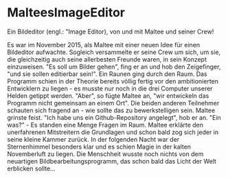 # MalteesImageEditor
Ein Bildeditor (engl.: "Image Editor), von und mit Maltee und seiner Crew!

Es war im November 2015, als Maltee mit einer neuen Idee für einen Bildeditor aufwachte. Sogleich versammelte er seine Crew um sich, um sie, die gleichzeitig auch seine allerbesten Freunde waren, in sein Konzept einzuweisen. "Es soll um Bilder gehen", fing er an und hob den Zeigefinger, "und sie sollen editierbar sein!". Ein Raunen ging durch den Raum. Das Programm schien in der Theorie bereits völlig fertig vor den ambitionierten Entwicklern zu liegen - es musste nur noch in die drei Computer unserer Helden getippt werden. "Aber", so fügte Maltee an, "wir entwickeln das Programm nicht gemeinsam an einem Ort". Die beiden anderen Teilnehmer schauten sich fragend an - wie sollte das zu bewerkstelligen sein. Maltee grinste feist. "Ich habe uns ein Github-Repository angelegt", hob er an. "Ein was?" - Es standen eine Menge Fragen im Raum. Maltee erklärte den unerfahrenen Mitstreitern die Grundlagen und schon bald zog sich jeder in seine kleine Kammer zurück. In der folgenden Nacht war der Sternenhimmel besonders klar und es schien Magie in der kalten Novemberluft zu liegen. Die Menschheit wusste noch nichts von dem neuartigen Bildbearbeitungsprogramm, das schon bald das Licht der Welt erblicken sollte...
